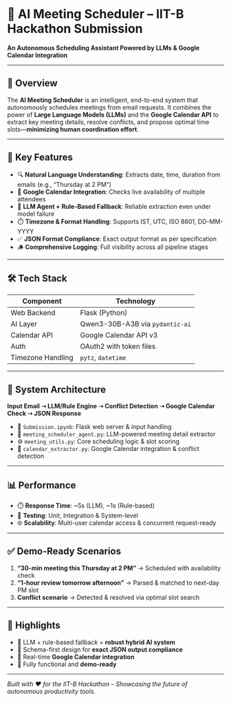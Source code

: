 # 🧠 AI Meeting Scheduler – IIT-B Hackathon Submission  
**An Autonomous Scheduling Assistant Powered by LLMs & Google Calendar Integration**

---

## 🚀 Overview  
The **AI Meeting Scheduler** is an intelligent, end-to-end system that autonomously schedules meetings from email requests. It combines the power of **Large Language Models (LLMs)** and the **Google Calendar API** to extract key meeting details, resolve conflicts, and propose optimal time slots—**minimizing human coordination effort**.

---

## 🧩 Key Features  
- 🔍 **Natural Language Understanding**: Extracts date, time, duration from emails (e.g., “Thursday at 2 PM”)  
- 📅 **Google Calendar Integration**: Checks live availability of multiple attendees  
- 🧠 **LLM Agent + Rule-Based Fallback**: Reliable extraction even under model failure  
- ⏱️ **Timezone & Format Handling**: Supports IST, UTC, ISO 8601, DD-MM-YYYY  
- ✅ **JSON Format Compliance**: Exact output format as per specification  
- 🪵 **Comprehensive Logging**: Full visibility across all pipeline stages  

---

## 🛠️ Tech Stack  

| Component         | Technology               |
|------------------|--------------------------|
| Web Backend       | Flask (Python)           |
| AI Layer          | Qwen3-30B-A3B via `pydantic-ai` |
| Calendar API      | Google Calendar API v3   |
| Auth              | OAuth2 with token files  |
| Timezone Handling | `pytz`, `datetime`       |

---

## 🔄 System Architecture  
**Input Email ➝ LLM/Rule Engine ➝ Conflict Detection ➝ Google Calendar Check ➝ JSON Response**

- 📩 `Submission.ipynb`: Flask web server & input handling  
- 🤖 `meeting_scheduler_agent.py`: LLM-powered meeting detail extractor  
- ⚙️ `meeting_utils.py`: Core scheduling logic & slot scoring  
- 📅 `calendar_extractor.py`: Google Calendar integration & conflict detection  

---

## 📊 Performance  

- ⏱️ **Response Time**: ~5s (LLM), ~1s (Rule-based)  
- 🧪 **Testing**: Unit, Integration & System-level  
- 🌐 **Scalability**: Multi-user calendar access & concurrent request-ready  

---

## ✅ Demo-Ready Scenarios  
1. **“30-min meeting this Thursday at 2 PM”** → Scheduled with availability check  
2. **“1-hour review tomorrow afternoon”** → Parsed & matched to next-day PM slot  
3. **Conflict scenario** → Detected & resolved via optimal slot search  

---

## 📌 Highlights  
- 🤖 LLM + rule-based fallback = **robust hybrid AI system**  
- 📐 Schema-first design for **exact JSON output compliance**  
- 🔄 Real-time **Google Calendar integration**  
- 🎯 Fully functional and **demo-ready**  

---

*Built with ❤️ for the IIT-B Hackathon – Showcasing the future of autonomous productivity tools.*
